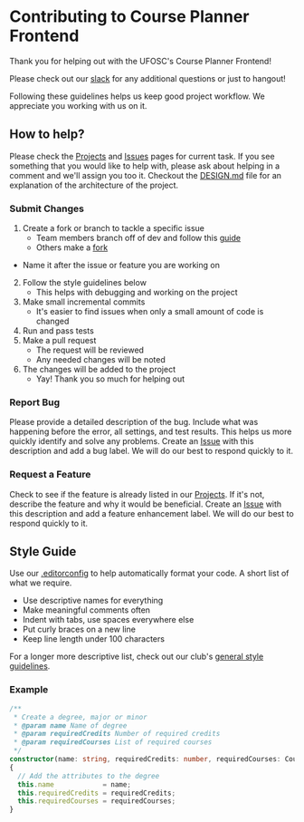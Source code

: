 # Contributing to Course Planner Frontend

Thank you for helping out with the UFOSC's Course Planner Frontend!

Please check out our [slack](http://ufosc.slack.com/) for any additional questions or just to hangout! 

Following these guidelines helps us keep good project workflow. We appreciate you working with us on it. 

## How to help?

Please check the [Projects][Project] and [Issues][Issues] pages for current task. If you see something that you would like to help with, please ask about helping in a comment and we'll assign you too it. Checkout the [DESIGN.md](DESIGN.md) file for an explanation of the architecture of the project. 

<!--### Run Test 

**Give detailed instructions on how to run the test. Also include information about the meaning of the results.**-->

### Submit Changes 

1. Create a fork or branch to tackle a specific issue 
	- Team members branch off of dev and follow this [guide](https://guides.github.com/introduction/flow/) 
	- Others make a [fork](https://guides.github.com/activities/forking/)
  - Name it after the issue or feature you are working on
2. Follow the style guidelines below 
	- This helps with debugging and working on the project
3. Make small incremental commits
	- It's easier to find issues when only a small amount of code is changed
4. Run and pass tests
5. Make a pull request 
	- The request will be reviewed
	- Any needed changes will be noted 
6. The changes will be added to the project 
	- Yay! Thank you so much for helping out

### Report Bug 

Please provide a detailed description of the bug. Include what was happening before the error, all settings, and test results. This helps us more quickly identify and solve any problems. Create an [Issue][Issues] with this description and add a bug label. We will do our best to respond quickly to it. 

### Request a Feature

Check to see if the feature is already listed in our [Projects][Project]. If it's not, describe the feature and why it would be beneficial. Create an [Issue][Issues] with this description and add a feature enhancement label. We will do our best to respond quickly to it. 

## Style Guide 

Use our [.editorconfig](.editorconfig) to help automatically format your code. A short list of what we require. 
- Use descriptive names for everything 
- Make meaningful comments often
- Indent with tabs, use spaces everywhere else
- Put curly braces on a new line
- Keep line length under 100 characters 

For a longer more descriptive list, check out our club's [general style guidelines](https://github.com/ufosc/resources/blob/master/coding-guidelines/general-style.md).

### Example 

```typescript
/**
 * Create a degree, major or minor
 * @param name Name of degree 
 * @param requiredCredits Number of required credits
 * @param requiredCourses List of required courses
 */
constructor(name: string, requiredCredits: number, requiredCourses: Course[])
{
  // Add the attributes to the degree
  this.name            = name;
  this.requiredCredits = requiredCredits;
  this.requiredCourses = requiredCourses;
}
```


[Project]: https://github.com/ufosc/course-planner-frontend/projects
[Issues]: https://github.com/ufosc/course-planner-frontend/issues
